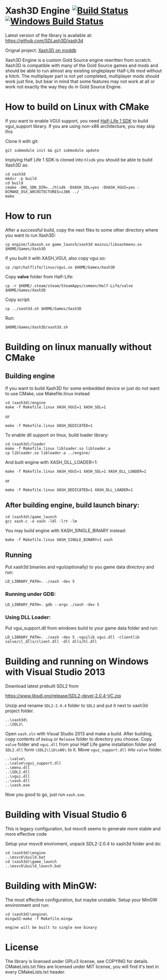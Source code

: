 # Xash3D Engine [![Build Status](https://travis-ci.org/SDLash3D/xash3d.svg)](https://travis-ci.org/SDLash3D/xash3d) [![Windows Build Status](https://ci.appveyor.com/api/projects/status/github/SDLash3D/xash3d?branch=master&svg=true)](https://ci.appveyor.com/project/a1batross/xash3d)
Latest version of the library is available at:
https://github.com/SDLash3D/xash3d

Orignal project: [Xash3D on moddb](http://www.moddb.com/engines/xash3d-engine)

Xash3D Engine is a custom Gold Source engine rewritten from scratch. Xash3D
is compatible with many of the Gold Source games and mods and should be
able to run almost any existing singleplayer Half-Life mod without a hitch.
The multiplayer part is not yet completed, multiplayer mods should work just
fine, but bear in mind that some features may not work at all or work not
exactly the way they do in Gold Source Engine.

# How to build on Linux with CMake

If you want to enable VGUI support, you need [Half-Life 1 SDK](https://github.com/SDLash3D/halflife)
to build vgui_support library.
If you are using non-x86 architecture, you may skip this

Clone it with git:

    git submodule init && git submodule update

Implying Half Life 1 SDK is cloned into `hlsdk` you should be able to
build Xash3D as:
    
    cd xash3d
    mkdir -p build
    cd build
    cmake -DHL_SDK_DIR=../hlsdk -DXASH_SDL=yes -DXASH_VGUI=yes -DCMAKE_OSX_ARCHITECTURES=i386 ../
    make

# How to run    

After a successful build, copy the next files to some other directory where you want to run Xash3D:

    cp engine/libxash.so game_launch/xash3d mainui/libxashmenu.so $HOME/Games/Xash3D

If you built it with XASH_VGUI, also copy vgui.so:

    cp /opt/halflife/linux/vgui.so $HOME/Games/Xash3D

Copy **valve** folder from Half-Life:

    cp -r $HOME/.steam/steam/SteamApps/common/Half-Life/valve $HOME/Games/Xash3D
    
Copy script:

    cp ../xash3d.sh $HOME/Games/Xash3D

Run:

    $HOME/Games/Xash3D/xash3d.sh

# Building on linux manually without CMake

## Building engine

If you want to build Xash3D for some embedded device or just do not want to use CMake, use Makefile.linux instead

    cd (xash3d)/engine
    make -f Makefile.linux XASH_VGUI=1 XASH_SDL=1

or

    make -f Makefile.linux XASH_DEDICATED=1

To enable dll support on linux, build loader library:

    cd (xash3d)/loader
    make -f Makefile.linux libloader.so libloader.a
    cp libloader.so libloader.a ../engine/

And built engine with XASH_DLL_LOADER=1:

    make -f Makefile.linux XASH_VGUI=1 XASH_SDL=1 XASH_DLL_LOADER=1

or

    make -f Makefile.linux XASH_DEDICATED=1 XASH_DLL_LOADER=1

## After building engine, build launch binary:

    cd (xash3d)/game_launch
    gcc xash.c -o xash -ldl -lrt -lm

You may build engine with XASH_SINGLE_BINARY instead:

    make -f Makefile.linux XASH_SINGLE_BINARY=1 xash

## Running

Put xash3d binaries and vgui(optionally) to you game data directory and run:

    LD_LIBRARY_PATH=. ./xash -dev 5

### Running under GDB:

    LD_LIBRARY_PATH=. gdb --args ./xash -dev 5

### Using DLL Loader:

Put vgui_support.dll from windows build to your game data folder and run:

    LD_LIBRARY_PATH=. ./xash -dev 5 -vguilib vgui.dll -clientlib valve/cl_dlls/client.dll -dll dlls/hl.dll

# Building and running on Windows with Visual Studio 2013

Download latest prebuilt SDL2 from

https://www.libsdl.org/release/SDL2-devel-2.0.4-VC.zip

Unzip and rename `SDL2-2.0.4` folder to `SDL2` and put it next to xash3d project folder.

    ..\xash3d\
    ..\SDL2\
    
Open `xash.sln` with Visual Studio 2013 and make a build. After building, copy contents of `Debug` or `Release` folder to directory you choose. Copy `valve` folder and `vgui.dll` from your Half Life game installation folder and `SDL2.dll` form `\SDL2\lib\x86\` to it. Move `vgui_support.dll` into `valve` folder.

    ..\valve\
    ..\valve\vgui_support.dll
    ..\menu.dll
    ..\SDL2.dll
    ..\vgui.dll
    ..\xash.dll
    ..\xash.exe

Now you good to go, just run `xash.exe`.

# Building with Visual Studio 6

This is legacy configuration, but msvc6 seems to generate more stable and more effective code

Setup your msvc6 enviroment, unpack SDL2-2.0.4 to xash3d folder and do:

    cd (xash3d)\engine
    ..\msvc6\build.bat
    cd (xash3d)\game_launch
    ..\msvc6\build_launch.bat

# Building with MinGW:

The most effective configuration, but maybe unstable.
Setup your MinGW environment and run:

    cd (xash3d)\engine\
    mingw32-make -f Makefile.mingw

    engine will be built to single exe binary

# License

The library is licensed under GPLv3 license, see COPYING for details.
CMakeLists.txt files are licensed under MIT license, you will find it's text
in every CMakeLists.txt header.
